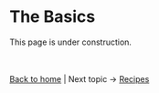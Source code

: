 # The Basics

This page is under construction.

<br /><br />
[Back to home](index.html) | Next topic → [Recipes](recipes.html)